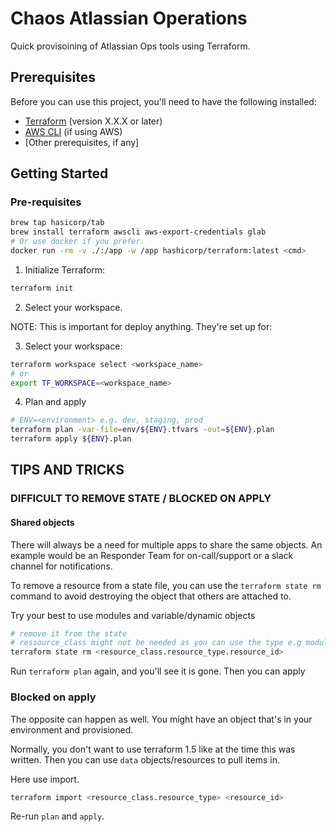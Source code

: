 # Chaos Atlassian Operations

Quick provisoining of Atlassian Ops tools using Terraform.

## Prerequisites

Before you can use this project, you'll need to have the following installed:

- [Terraform](https://www.terraform.io/downloads.html) (version X.X.X or later)
- [AWS CLI](https://aws.amazon.com/cli/) (if using AWS)
- [Other prerequisites, if any]

## Getting Started

### Pre-requisites

```sh
brew tap hasicorp/tab
brew install terraform awscli aws-export-credentials glab
# Or use docker if you prefer.
docker run -rm -v ./:/app -w /app hashicorp/terraform:latest <cmd>
```

1. Initialize Terraform:

```sh
terraform init
```

2. Select your workspace.

NOTE: This is important for deploy anything. They're set up for:

3. Select your workspace:

```sh
terraform workspace select <workspace_name>
# or
export TF_WORKSPACE=<workspace_name>
```

4. Plan and apply

```sh
# ENV=<environment> e.g. dev, staging, prod
terraform plan -var-file=env/${ENV}.tfvars -out=${ENV}.plan
terraform apply ${ENV}.plan
```

## TIPS AND TRICKS

### DIFFICULT TO REMOVE STATE / BLOCKED ON APPLY

#### Shared objects

There will always be a need for multiple apps to share the same objects. An example would be an Responder Team for on-call/support or a slack channel for notifications.

To remove a resource from a state file, you can use the `terraform state rm` command to avoid destroying the object that others are attached to.

Try your best to use modules and variable/dynamic objects

```sh
# remove it from the state
# ressource_class might not be needed as you can use the type e.g module.atlassian-operations.atlassian-operations_schedule
terraform state rm <resource_class.resource_type.resource_id>
```

Run `terraform plan` again, and you'll see it is gone. Then you can apply

### Blocked on apply

The opposite can happen as well. You might have an object that's in your environment and provisioned.

Normally, you don't want to use terraform 1.5 like at the time this was written. Then you can use `data` objects/resources to pull items in.

Here use import.

```sh
terraform import <resource_class.resource_type> <resource_id>
```

Re-run `plan` and `apply`.

